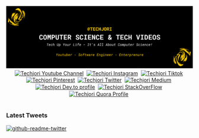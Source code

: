 <img src="./images/Techjori - Github - Banner.png" alt="Techjori Github Banner">

<br/>
<div align="center">
<a href="https://www.youtube.com/channel/UCCmmgvwrEJ1YUpGWZBk5xsA?sub_confirmation=1" target="blank"><img align="center" src="https://cdn.jsdelivr.net/npm/simple-icons@3.0.1/icons/youtube.svg" alt="Techjori Youtube Channel" height="30" width="30" /></a>&nbsp;
<a href="https://www.instagram.com/techjori/" target="blank"><img align="center" src="https://cdn.jsdelivr.net/npm/simple-icons@3.0.1/icons/instagram.svg" alt="Techjori Instagram" height="30" width="30" /></a>&nbsp;
<a href="https://www.tiktok.com/@techjori" target="blank"><img align="center" src="https://cdn.jsdelivr.net/npm/simple-icons@3.0.1/icons/tiktok.svg" alt="Techjori Tiktok" height="30" width="30" /></a>&nbsp;
<a href="https://www.pinterest.com/techjori" target="blank"><img align="center" src="https://cdn.jsdelivr.net/npm/simple-icons@3.0.1/icons/pinterest.svg" alt="Techjori Pinterest" height="30" width="30" /></a>&nbsp;
<a href="https://twitter.com/techjori" target="blank"><img align="center" src="https://cdn.jsdelivr.net/npm/simple-icons@3.0.1/icons/twitter.svg" alt="Techjori Twitter" height="30" width="30" /></a>&nbsp;
<a href="https://medium.com/@techjori" target="blank"><img align="center" src="https://cdn.jsdelivr.net/npm/simple-icons@3.0.1/icons/medium.svg" alt="Techjori Medium" height="30" width="30" /></a>&nbsp;
<a href="https://dev.to/techjori" target="blank"><img align="center" src="https://simpleicons.org/icons/devdotto.svg" alt="Techjori Dev.to profile" height="30" width="30" /></a>&nbsp;
<a href="https://stackoverflow.com/users/20851812/techjori?tab=profile" target="blank"><img align="center" src="https://cdn.jsdelivr.net/npm/simple-icons@3.0.1/icons/stackoverflow.svg" alt="Techjori StackOverFlow" height="30" width="30" /></a>&nbsp;
<a href="https://www.quora.com/profile/Techjori" target="blank"><img align="center" src="https://cdn.jsdelivr.net/npm/simple-icons@3.0.1/icons/quora.svg" alt="Techjori Quora Profile" height="30" width="30" /></a>&nbsp;
</div>
<br/>


### Latest Tweets

<p><a href="https://www.twitter.com/techjori"><img src="https://github-readme-twitter-gazf.vercel.app/api?id=techjori&amp;layout=wide" alt="github-readme-twitter"></a></p>


<!---
techjori/techjori is a ✨ special ✨ repository because its `README.md` (this file) appears on your GitHub profile.
You can click the Preview link to take a look at your changes.
--->
